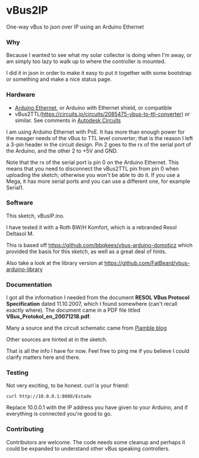 # vBus2IP
One-way vBus to json over IP using an Arduino Ethernet

### Why
Because I wanted to see what my solar collector is doing when I'm away, or am simply too lazy to walk up to where the controller is mounted.

I did it in json in order to make it easy to put it together with some bootstrap or something and make a nice status page.

### Hardware
- [Arduino Ethernet](https://www.arduino.cc/en/Main/ArduinoBoardEthernet), or Arduino with Ethernet shield, or compatible
- vBus2TTL(https://circuits.io/circuits/2085475-vbus-to-ttl-converter) or similar. See comments in [Autodesk Circuits](https://circuits.io/)

I am using Arduino Ethernet with PoE. It has more than enough power for the meager needs of the vBus to TTL level converter; that is the reason I left a 3-pin header in the circuit design. Pin 2 goes to the rx of the serial port of the Arduino, and the other 2 to +5V and GND.

Note that the rx of the serial port is pin 0 on the Arduino Ethernet. This means that you need to disconnect the vBus2TTL pin from pin 0 when uploading the sketch; otherwise you won't be able to do it. If you use a Mega, it has more serial ports and you can use a different one, for example Serial1.

### Software
This sketch, vBusIP.ino.

I have tested it with a Roth BW/H Komfort, which is a rebranded Resol Deltasol M.

This is based off https://github.com/bbqkees/vbus-arduino-domoticz which provided the basis for this sketch, as well as a great deal of hints.

Also take a look at the library version at https://github.com/FatBeard/vbus-arduino-library

### Documentation
I got all the information I needed from the document **RESOL VBus Protocol Specification** dated 11.10.2007, which I found somewhere (can't recall exactly where). The document came in a PDF file titled **VBus_Protokol_en_20071218.pdf**.

Many a source and the circuit schematic came from [Piamble blog](https://piamble.wordpress.com/2014/06/17/home-energy-centre-using-raspberry-pi-and-nook-simple-touch/)

Other sources are hinted at in the sketch.

That is all the info I have for now. Feel free to ping me if you believe I could clarify matters here and there.

### Testing
Not very exciting, to be honest. curl is your friend:
```
curl http://10.0.0.1:8080/Estado
```
Replace 10.0.0.1 with the IP address you have given to your Arduino, and if everything is connected you're good to go.

### Contributing
Contributors are welcome. The code needs some cleanup and perhaps it could be expanded to understand other vBus speaking controllers.
